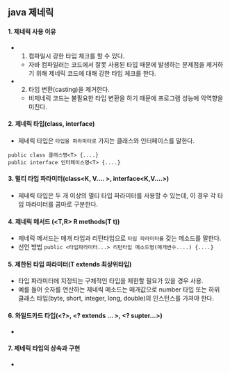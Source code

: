 ## java 제네릭
#### 1. 제네릭 사용 이유 
- 1) 컴파일시 강한 타입 체크를 할 수 있다. 
  * 자바 컴파일러는 코드에서 잘못 사용된 타입 때문에 발생하는 문제점을 제거하기 위해 제네릭 코드에 대해 강한 타입 체크를 한다. 
    
- 2) 타입 변환(casting)을 제거한다. 
  * 비제네릭 코드는 불필요한 타입 변환을 하기 때문에 프로그램 성능에 악역향을 미친다.   

#### 2. 제네릭 타입(class<T>, interface<T>)
- 제네릭 타입은 `타입을 파라미터로` 가지는 클래스와 인터페이스를 말한다.   
     
```
public class 클래스명<T> {....}
public interface 인터페이스명<T> {....}
```
   
#### 3. 멀티 타입 파라미터(class<K, V.... >, interface<K,V....>)
- 제네릭 타입은 두 개 이상의 멀티 타입 파라미터를 사용할 수 있는데, 이 경우 각 타입 파라미터를 콤마로 구분한다. 

#### 4. 제네릭 메서드 (<T,R> R methods(T t))
- 제네릭 메서드는 매개 타입과 리턴타입으로 `타입 파라미터를` 갖는 메소드를 말한다. 
- 선언 방법
`public <타입파라미터...> 리턴타입 메소드명(매개변수....) {....}`  
   
#### 5. 제한된 타입 파라미터(T extends 최상위타입)
- 타입 파라미터에 지정되는 구체적인 타입을 제한할 필요가 있을 경우 사용. 
- 예를 들어 숫자를 연산하는 제네릭 메소드는 매개값으로 number 타입 또는 하위 클래스 타입(byte, short, integer, long, double)의 인스턴스를 가져야 한다. 
  
#### 6. 와일드카드 타입(<?>, <? extends ... >, <? supter...>) 
-  
 
#### 7. 제네릭 타입의 상속과 구현 
- 
 



